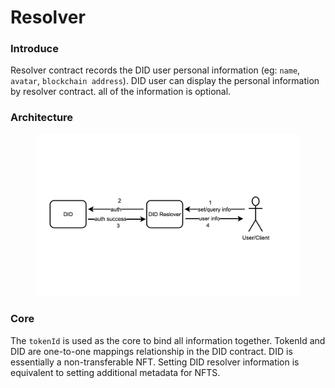 # Resolver

### Introduce

Resolver contract records the DID user personal information (eg: `name`, `avatar`, `blockchain address`). DID user can display the personal information by resolver contract. all of the information is optional.

### Architecture

<figure><img src="../.gitbook/assets/resolver.png" alt=""><figcaption></figcaption></figure>

### Core

The `tokenId` is used as the core to bind all information together. TokenId and DID are one-to-one mappings relationship in the DID contract. DID is essentially a non-transferable NFT. Setting DID resolver information is equivalent to setting additional metadata for NFTS.
